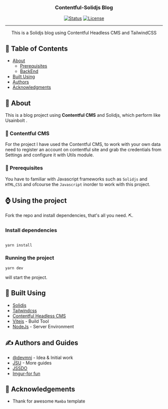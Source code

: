 
<h3 align="center">Contentful-Solidjs Blog</h3>

<div align="center">

[![Status](https://img.shields.io/badge/status-active-success.svg)]() 
[![License](https://img.shields.io/badge/license-MIT-blue.svg)](/LICENSE)

</div>

---

<p align="center"> This is a Solidjs blog using Contentful Headless CMS and TailwindCSS
    <br> 
</p>

## 📝 Table of Contents

- [About](#about)
  - [Prerequisites](#-prerequisites-)
  - [BackEnd](#Graphql)
- [Built Using](#built_using)
- [Authors](#authors)
- [Acknowledgments](#acknowledgement)

## 🧐 About <a name = "about"></a>

This is a blog project using **Contentful CMS** and Solidjs, which perform like Usainbolt .
 

### 🔎  Contentful CMS <a name = "cms"></a>
For the project I have used the Contentful CMS, to work with your own data need to register an account on contentful site and grab the credentials from Settings and configure it with Utils module.
 
### 🧒 Prerequisites <a name = "Prerequisites"></a>

You have to familiar with Javascript frameworks such as `Solidjs` and `HTML`,`CSS` and ofcourse the `Javascript` inorder to work with this project.

## ⌚ Using the project

Fork the repo and install dependencies, that's all you need. ⛏️. 
### Install dependencies
```

yarn install
```
### Running the project

```
yarn dev
```

 
 will start the project.
 

## 🚀  Built Using <a name = "built_using"></a>

- [Solidjs](http://solidjs.com/) 
- [Tailwindcss](https://tailwindcss.com/) 
- [Contentful Headless CMS](https://contentful.com/)
- [Vitejs](https://vitejs.dev/) - Build Tool
- [NodeJs](https://nodejs.org/en/) - Server Environment

## ✍️ Authors <a name = "authors"></a> and Guides
- [@devmnj](https://github.com/devmnj) - Idea & Initial work
- [JSU](http://javascriptsu.wordpress.com/tag/solidjs) - More guides
- [JSSDO](http://jssudo.blogpost.com)
- [Imgur-for fun](https://imgur.com/user/devshots/posts)

## 🎉 Acknowledgements <a name = "acknowledgement"></a>

- Thank for awesome `Mamba` template
